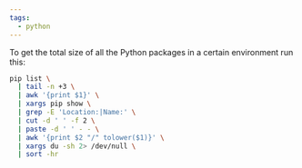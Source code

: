 ```yaml
---
tags:
  - python
---
```


To get the total size of all the Python packages in a certain environment run this:

```sh
pip list \
  | tail -n +3 \
  | awk '{print $1}' \
  | xargs pip show \
  | grep -E 'Location:|Name:' \
  | cut -d ' ' -f 2 \
  | paste -d ' ' - - \
  | awk '{print $2 "/" tolower($1)}' \
  | xargs du -sh 2> /dev/null \
  | sort -hr
```

